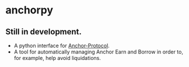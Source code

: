 # anchorpy

## Still in development.

- A python interface for [Anchor-Protocol](https://app.anchorprotocol.com/).
- A tool for automatically managing Anchor Earn and Borrow in order to, for example, help avoid liquidations. 


